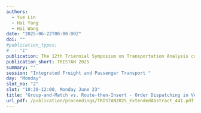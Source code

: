 ```yaml
---
authors:
  - Yue Lin
  - Hai Yang
  - Hai Wang
date: "2025-06-22T00:00:00Z"
doi: ""
#publication_types:
#  - "1"
publication: The 12th Triennial Symposium on Transportation Analysis conference
publication_short: TRISTAN 2025
summary: ""
session: "Integrated Freight and Passenger Transport "
day: "Monday"
slot_no: "2"
slot: "10:30-12:00, Monday June 23"
title: "Group-and-Match vs. Route-then-Insert - Order Dispatching in Vehicle-Based Dual Services (VeDuS)"
url_pdf: /publication/proceedings/TRISTAN2025_ExtendedAbstract_441.pdf
---
```

